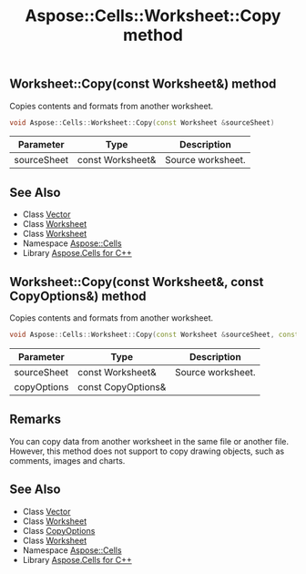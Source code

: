 ﻿---
title: Aspose::Cells::Worksheet::Copy method
linktitle: Copy
second_title: Aspose.Cells for C++ API Reference
description: 'Aspose::Cells::Worksheet::Copy method. Copies contents and formats from another worksheet in C++.'
type: docs
weight: 4600
url: /cpp/aspose.cells/worksheet/copy/
---
## Worksheet::Copy(const Worksheet\&) method


Copies contents and formats from another worksheet.

```cpp
void Aspose::Cells::Worksheet::Copy(const Worksheet &sourceSheet)
```


| Parameter | Type | Description |
| --- | --- | --- |
| sourceSheet | const Worksheet\& | Source worksheet. |

## See Also

* Class [Vector](../../vector/)
* Class [Worksheet](../)
* Class [Worksheet](../)
* Namespace [Aspose::Cells](../../)
* Library [Aspose.Cells for C++](../../../)
## Worksheet::Copy(const Worksheet\&, const CopyOptions\&) method


Copies contents and formats from another worksheet.

```cpp
void Aspose::Cells::Worksheet::Copy(const Worksheet &sourceSheet, const CopyOptions &copyOptions)
```


| Parameter | Type | Description |
| --- | --- | --- |
| sourceSheet | const Worksheet\& | Source worksheet. |
| copyOptions | const CopyOptions\& |  |
## Remarks



You can copy data from another worksheet in the same file or another file. However, this method does not support to copy drawing objects, such as comments, images and charts.
## See Also

* Class [Vector](../../vector/)
* Class [Worksheet](../)
* Class [CopyOptions](../../copyoptions/)
* Class [Worksheet](../)
* Namespace [Aspose::Cells](../../)
* Library [Aspose.Cells for C++](../../../)
